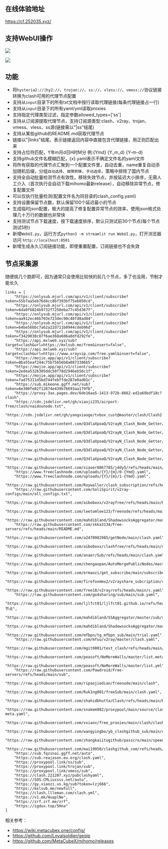 ## 在线体验地址

https://cf.252035.xyz/  

## 支持WebUI操作
![](https://raw.githubusercontent.com/fish2018/lib/refs/heads/main/%E6%95%99%E7%A8%8B/clashForge.gif)  

![](https://cdn.ldstatic.com/original/4X/6/0/7/607105c0b16cab5158cd2633c471db1c0506b43c.png)  

## 功能
- 将`hysteria2://|hy2://`、`trojan://`、`ss://`、`vless://`、`vmess://`协议链接转换为clash可用的代理节点配置
- 支持从`input`目录下的所有txt文档中按行读取代理链接(每条代理链接占一行)
- 支持从`input`目录下的所有yaml/yml读取proxies  
- 支持指定代理类型过滤，指定参数allowed_types=['ss']
- 支持从订阅源提取代理节点，支持订阅源类型:clash、v2ray、trojan、vmess、vless、ss源(链接需以"|ss"结尾)
- 支持从某些github的README.md获取代理节点
- 链接以"|links"结尾，表示链接返回内容中直接包含代理链接，用正则匹配出来
- 支持占位符匹配，Y年m月d日H时M分 例:{Ymd} {Y_m_d} {Y-m-d}
- 支持github文件名模糊匹配，{x}.yaml表示不确定文件名的yaml文件
- 将所有获取的代理节点汇聚到一个配置文件里，自动去重，name重复自动添加随机后缀，分组`自动选择`、`故障转移`、`手动选择`，策略中排除了国内节点    
- 支持全自动批量检测节点有效性，移除失效节点，并按延迟大小排序，无需人工介入（首次执行会自动下载mihomo最新release），自动移除异常节点，修复配置文件
- 可以仅执行批量检测(配置文件名为同目录的clash_config.yaml)
- 支持设置保留节点数，默认保留100个延迟最小的节点
- 生成临时json配置，极大的提高了修复配置异常节点的效率，使用json格式处理几十万行的数据也非常快
- 支持测试节点下载速度，按下载速度排序，默认只测试前30个节点(每个节点测试5秒)
- 新增`WebUI.py`，运行方式`python3 -m streamlit run WebUI.py`，打开浏览器访问 `http://localhost:8501`
- 新增生成永久订阅链接功能，即使重置配置，订阅链接也不会失效

## 节点采集源

随便挑几个跑即可，因为通常只会使用比较快的前几个节点，多了也没用，节制才能长久

```
links = [
    "https://onlysub.mjurl.com/api/v1/client/subscribe?token=55b7aa5eb76d4cc8bf393bf75e6050cd",
    "https://onlysub.mjurl.com/api/v1/client/subscribe?token=6da0f6824b9732f7258eba77c45d367f",
    "https://onlysub.mjurl.com/api/v1/client/subscribe?token=aa912ec46b703e723dec90c48fd8ad84",
    "https://onlysub.mjurl.com/api/v1/client/subscribe?token=b4be56bbc7a62a22d711b0944cdeb96d",
    "https://onlysub.mjurl.com/api/v1/client/subscribe?token=f3429038c87f6ae368a606a0dfd292fe",
    "https://api.mxlweb.xyz/sub?target=clash&url=https://mxlsub.me/free&insert=false",
    "https://api.mxlweb.xyz/sub?target=clash&url=https://www.xrayvip.com/free.yaml&insert=false",
    "https://mojie.app/api/v1/client/subscribe?token=0ba55eaf244c75b75656b8a0873386b5",
    "https://mojie.app/api/v1/client/subscribe?token=2edea5326305ddc50f78d2946eb56c1f",
    "https://mojie.app/api/v1/client/subscribe?token=fad75311d5bd744febffde287e0ad01c",
    "https://sub.mikeone.ggff.net/sub?token=6e300fe82f12874e439b76693aa179fb",
    "https://proxy-3ax.pages.dev/6de16aa5-1413-972b-8662-ed2a69bdf18c?clash",
    "https://cdn.jsdelivr.net/gh/xiaoji235/airport-free/clash/naidounode.txt",
    "https://cdn.jsdelivr.net/gh/yangxiaoge/tvbox_cust@master/clash/Clash2.yml",
    "https://raw.githubusercontent.com/Q3dlaXpoaQ/V2rayN_Clash_Node_Getter/refs/heads/main/APIs/sc0.yaml",
    "https://raw.githubusercontent.com/Q3dlaXpoaQ/V2rayN_Clash_Node_Getter/refs/heads/main/APIs/sc1.yaml",
    "https://raw.githubusercontent.com/Q3dlaXpoaQ/V2rayN_Clash_Node_Getter/refs/heads/main/APIs/sc2.yaml",
    "https://raw.githubusercontent.com/Q3dlaXpoaQ/V2rayN_Clash_Node_Getter/refs/heads/main/APIs/sc3.yaml",
    "https://raw.githubusercontent.com/Q3dlaXpoaQ/V2rayN_Clash_Node_Getter/refs/heads/main/APIs/sc4.yaml",
    "https://raw.githubusercontent.com/xiaoer8867785/jddy5/refs/heads/main/data/{Y_m_d}/{x}.yaml",
    "https://www.freeclashnode.com/uploads/{Y}/{m}/0-{Ymd}.yaml",
    "https://www.freeclashnode.com/uploads/{Y}/{m}/1-{Ymd}.yaml",
    "https://raw.githubusercontent.com/Roywaller/clash_subscription/refs/heads/main/clash_subscription.txt",
    "https://raw.githubusercontent.com/SoliSpirit/v2ray-configs/main/all_configs.txt",
    "https://raw.githubusercontent.com/aiboboxx/v2rayfree/refs/heads/main/README.md",
    "https://raw.githubusercontent.com/leetomlee123/freenode/refs/heads/main/README.md",
    "https://raw.githubusercontent.com/mahdibland/ShadowsocksAggregator/master/LogInfo.txt",
    "https://raw.githubusercontent.com/skka3134/Free-servers/refs/heads/main/README.md",
    "https://raw.githubusercontent.com/a2470982985/getNode/main/clash.yaml",
    "https://raw.githubusercontent.com/aiboboxx/clashfree/refs/heads/main/clash.yml",
    "https://raw.githubusercontent.com/anaer/Sub/refs/heads/main/clash.yaml",
    "https://raw.githubusercontent.com/chengaopan/AutoMergePublicNodes/master/list.yml",
    "https://raw.githubusercontent.com/ermaozi/get_subscribe/main/subscribe/clash.yml",
    "https://raw.githubusercontent.com/firefoxmmx2/v2rayshare_subcription/refs/heads/main/subscription/clash_sub.yaml",
    "https://raw.githubusercontent.com/free18/v2ray/refs/heads/main/c.yaml",
    "https://raw.githubusercontent.com/go4sharing/sub/main/sub.yaml",
    "https://raw.githubusercontent.com/ljlfct01/ljlfct01.github.io/refs/heads/main/节点",
    "https://raw.githubusercontent.com/mahdibland/SSAggregator/master/sub/sub_merge_yaml.yml",
    "https://raw.githubusercontent.com/mahdibland/ShadowsocksAggregator/master/Eternity.yml",
    "https://raw.githubusercontent.com/mfbpn/tg_mfbpn_sub/main/trial.yaml",
    "https://raw.githubusercontent.com/mfuu/v2ray/master/clash.yaml",
    "https://raw.githubusercontent.com/mgit0001/test_clash/refs/heads/main/heima.txt",
    "https://raw.githubusercontent.com/peasoft/NoMoreWalls/master/list.meta.yml",
    "https://raw.githubusercontent.com/peasoft/NoMoreWalls/master/list.yml",
    "https://raw.githubusercontent.com/Pawdroid/Free-servers/refs/heads/main/sub",
    "https://raw.githubusercontent.com/ripaojiedian/freenode/main/clash",
    "https://raw.githubusercontent.com/Ruk1ng001/freeSub/main/clash.yaml",
    "https://raw.githubusercontent.com/shahidbhutta/Clash/refs/heads/main/Router",
    "https://raw.githubusercontent.com/snakem982/proxypool/main/source/clash-meta.yaml",
    "https://raw.githubusercontent.com/vxiaov/free_proxies/main/clash/clash.provider.yaml",
    "https://raw.githubusercontent.com/wangyingbo/yb_clashgithub_sub/main/clash_sub.yml",
    "https://raw.githubusercontent.com/zhangkaiitugithub/passcro/main/speednodes.yaml",
    "https://raw.githubusercontent.com/mai19950/clashgithub_com/refs/heads/main/site",
    "https://sub.fqzsnai.ggff.net/auto",
    "https://sub.reajason.eu.org/clash.yaml",
    "https://proxypool.link/ss/sub",
    "https://proxypool.link/trojan/sub",
    "https://proxypool.link/vmess/sub",
    "https://clash.221207.xyz/pubclashyaml",
    "https://SOS.CMLiussss.net/auto",
    "https://gy.xiaozi.us.kg/sub?token=lzj666",
    "https://mxlsub.me/newfull",
    "https://clash.llleman.com/clach.yml",
    "https://v1.mk/HuaplNe",
    "https://zrf.zrf.me/zrf",
    "https://igdux.top/5Hna"
]
```

相关参考：
- https://wiki.metacubex.one/config/  
- https://github.com/Loyalsoldier/geoip  
- https://github.com/MetaCubeX/mihomo/releases  
